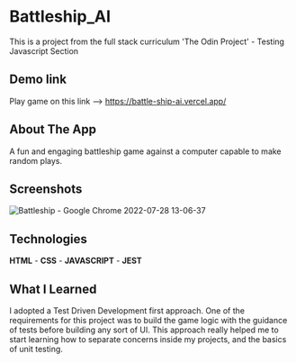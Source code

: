 # Battleship_AI

This is a project from the full stack curriculum 'The Odin Project' - Testing Javascript Section

## Demo link

Play game on this link --> https://battle-ship-ai.vercel.app/

## About The App

A fun and engaging battleship game against a computer capable to make random plays.

## Screenshots
![Battleship - Google Chrome 2022-07-28 13-06-37](https://user-images.githubusercontent.com/64644550/181902705-36aa733e-d8f0-420c-8d03-d2f360cba4bc.gif)
## Technologies

**HTML** - **CSS** - **JAVASCRIPT** - **JEST**

## What I Learned

I adopted a Test Driven Development first approach. One of the requirements for this project was to build the game logic with the guidance of tests before building any sort of UI. This approach really helped me to start learning how to separate concerns inside my projects, and the basics of unit testing.
